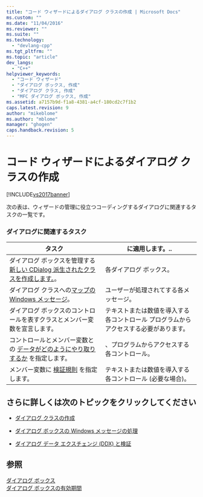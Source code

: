```yaml
---
title: "コード ウィザードによるダイアログ クラスの作成 | Microsoft Docs"
ms.custom: ""
ms.date: "11/04/2016"
ms.reviewer: ""
ms.suite: ""
ms.technology: 
  - "devlang-cpp"
ms.tgt_pltfrm: ""
ms.topic: "article"
dev_langs: 
  - "C++"
helpviewer_keywords: 
  - "コード ウィザード"
  - "ダイアログ ボックス, 作成"
  - "ダイアログ クラス, 作成"
  - "MFC ダイアログ ボックス, 作成"
ms.assetid: a7157b9d-f1a8-4381-a4cf-180cd2c7f1b2
caps.latest.revision: 9
author: "mikeblome"
ms.author: "mblome"
manager: "ghogen"
caps.handback.revision: 5
---
```

# コード ウィザードによるダイアログ クラスの作成
[!INCLUDE[vs2017banner](../assembler/inline/includes/vs2017banner.md)]

次の表は、ウィザードの管理に役立つコーディングするダイアログに関連するタスクの一覧です。  
  
### ダイアログに関連するタスク  
  
|タスク|に適用します。..|  
|---------|---------------|  
|ダイアログ ボックスを管理する[新しい CDialog 派生されたクラスを作成します。](../Topic/Creating%20Your%20Dialog%20Class.md)。|各ダイアログ ボックス。|  
|ダイアログ クラスへの[マップの Windows メッセージ](../mfc/handling-windows-messages-in-your-dialog-box.md)。|ユーザーが処理されてする各メッセージ。|  
|ダイアログ ボックスのコントロールを表すクラスとメンバー変数を宣言します。|テキストまたは数値を導入する各コントロール プログラムからアクセスする必要があります。|  
|コントロールとメンバー変数との [データがどのようにやり取りするか](../mfc/dialog-data-exchange-and-validation.md) を指定します。|、プログラムからアクセスする各コントロール。|  
|メンバー変数に [検証規則](../mfc/dialog-data-exchange-and-validation.md) を指定します。|テキストまたは数値を導入する各コントロール \(必要な場合\)。|  
  
## さらに詳しくは次のトピックをクリックしてください  
  
-   [ダイアログ クラスの作成](../Topic/Creating%20Your%20Dialog%20Class.md)  
  
-   [ダイアログ ボックスの Windows メッセージの処理](../mfc/handling-windows-messages-in-your-dialog-box.md)  
  
-   [ダイアログ データ エクスチェンジ \(DDX\) と検証](../mfc/dialog-data-exchange-and-validation.md)  
  
## 参照  
 [ダイアログ ボックス](../mfc/dialog-boxes.md)   
 [ダイアログ ボックスの有効期間](../mfc/life-cycle-of-a-dialog-box.md)